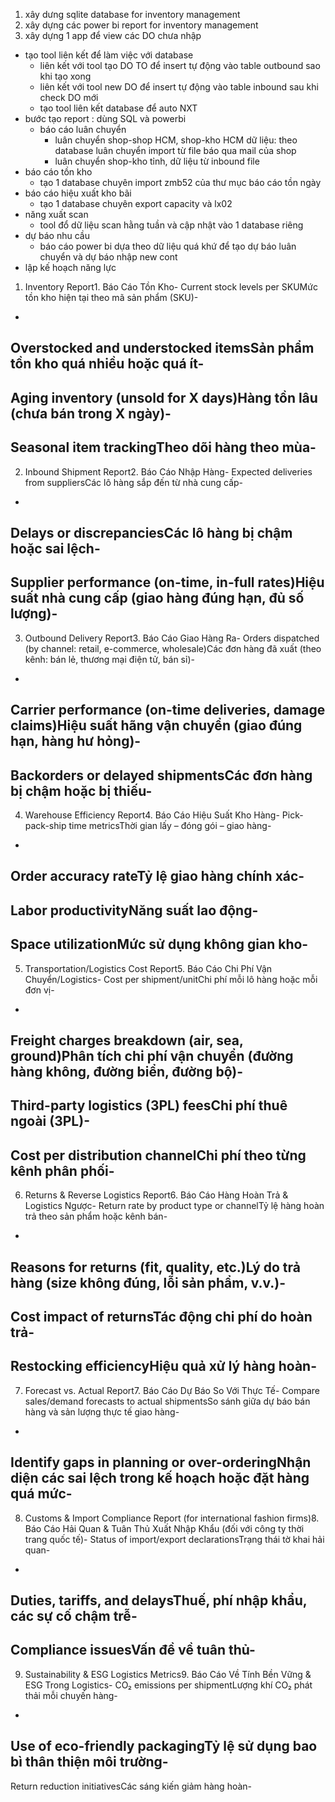 1. xây dưng sqlite database for inventory management
2. xây dựng các power bi report for inventory management
3. xây dựng 1 app để view các DO chưa nhập 


- tạo tool liên kết để làm việc với database
  - liên kết với tool tạo DO TO để insert tự động vào table outbound sao khi tạo xong
  - liên kết với tool new DO để insert tự động vào table inbound sau khi check DO mới
  - tạo tool liên kết database để auto NXT
- bước tạo report : dùng SQL và powerbi
  - báo cáo luân chuyển
    - luân chuyển shop-shop HCM, shop-kho HCM dữ liệu: theo database luân chuyển import từ file báo qua mail của shop
    - luân chuyển shop-kho tỉnh, dữ liệu từ inbound file
- báo cáo tồn kho
  - tạo 1 database chuyên import zmb52 của thư mục báo cáo tồn ngày
- báo cáo hiệu xuất kho bãi
  - tạo 1 database chuyên export capacity và lx02
- năng xuất scan
  - tool đổ dữ liệu scan hằng tuần và cập nhật vào 1 database riêng
- dự báo nhu cầu
  - báo cáo power bi dựa theo dữ liệu quá khứ để tạo dự báo luân chuyển và dự báo nhập new cont
- lập kế hoạch năng lực



1. Inventory Report1. Báo Cáo Tồn Kho-
Current stock levels per SKUMức tồn kho hiện tại theo mã sản phẩm (SKU)-
-
Overstocked and understocked itemsSản phẩm tồn kho quá nhiều hoặc quá ít-
-
Aging inventory (unsold for X days)Hàng tồn lâu (chưa bán trong X ngày)-
-
Seasonal item trackingTheo dõi hàng theo mùa-
-
2. Inbound Shipment Report2. Báo Cáo Nhập Hàng-
Expected deliveries from suppliersCác lô hàng sắp đến từ nhà cung cấp-
-
Delays or discrepanciesCác lô hàng bị chậm hoặc sai lệch-
-
Supplier performance (on-time, in-full rates)Hiệu suất nhà cung cấp (giao hàng đúng hạn, đủ số lượng)-
-
3. Outbound Delivery Report3. Báo Cáo Giao Hàng Ra-
Orders dispatched (by channel: retail, e-commerce, wholesale)Các đơn hàng đã xuất (theo kênh: bán lẻ, thương mại điện tử, bán sỉ)-
-
Carrier performance (on-time deliveries, damage claims)Hiệu suất hãng vận chuyển (giao đúng hạn, hàng hư hỏng)-
-
Backorders or delayed shipmentsCác đơn hàng bị chậm hoặc bị thiếu-
-
4. Warehouse Efficiency Report4. Báo Cáo Hiệu Suất Kho Hàng-
Pick-pack-ship time metricsThời gian lấy – đóng gói – giao hàng-
-
Order accuracy rateTỷ lệ giao hàng chính xác-
-
Labor productivityNăng suất lao động-
-
Space utilizationMức sử dụng không gian kho-
-
5. Transportation/Logistics Cost Report5. Báo Cáo Chi Phí Vận Chuyển/Logistics-
Cost per shipment/unitChi phí mỗi lô hàng hoặc mỗi đơn vị-
-
Freight charges breakdown (air, sea, ground)Phân tích chi phí vận chuyển (đường hàng không, đường biển, đường bộ)-
-
Third-party logistics (3PL) feesChi phí thuê ngoài (3PL)-
-
Cost per distribution channelChi phí theo từng kênh phân phối-
-
6. Returns & Reverse Logistics Report6. Báo Cáo Hàng Hoàn Trả & Logistics Ngược-
Return rate by product type or channelTỷ lệ hàng hoàn trả theo sản phẩm hoặc kênh bán-
-
Reasons for returns (fit, quality, etc.)Lý do trả hàng (size không đúng, lỗi sản phẩm, v.v.)-
-
Cost impact of returnsTác động chi phí do hoàn trả-
-
Restocking efficiencyHiệu quả xử lý hàng hoàn-
-
7. Forecast vs. Actual Report7. Báo Cáo Dự Báo So Với Thực Tế-
Compare sales/demand forecasts to actual shipmentsSo sánh giữa dự báo bán hàng và sản lượng thực tế giao hàng-
-
Identify gaps in planning or over-orderingNhận diện các sai lệch trong kế hoạch hoặc đặt hàng quá mức-
-
8. Customs & Import Compliance Report (for international fashion firms)8. Báo Cáo Hải Quan & Tuân Thủ Xuất Nhập Khẩu (đối với công ty thời trang quốc tế)-
Status of import/export declarationsTrạng thái tờ khai hải quan-
-
Duties, tariffs, and delaysThuế, phí nhập khẩu, các sự cố chậm trễ-
-
Compliance issuesVấn đề về tuân thủ-
-
9. Sustainability & ESG Logistics Metrics9. Báo Cáo Về Tính Bền Vững & ESG Trong Logistics-
CO₂ emissions per shipmentLượng khí CO₂ phát thải mỗi chuyến hàng-
-
Use of eco-friendly packagingTỷ lệ sử dụng bao bì thân thiện môi trường-
-
Return reduction initiativesCác sáng kiến giảm hàng hoàn-
